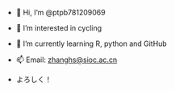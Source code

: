 - 👋 Hi, I’m @ptpb781209069
- 👀 I’m interested in cycling
- 🌱 I’m currently learning R, python and GitHub
- 📫 Email: zhanghs@sioc.ac.cn

- よろしく！

<!---
ptpb781209069/ptpb781209069 is a ✨ special ✨ repository because its `README.md` (this file) appears on your GitHub profile.
You can click the Preview link to take a look at your changes.
--->
